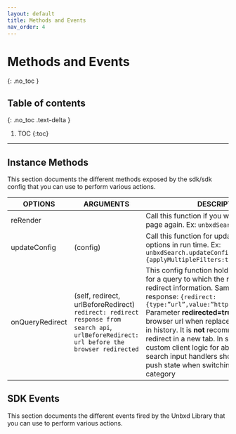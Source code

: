 ```yaml
---
layout: default
title: Methods and Events
nav_order: 4
---
```


# Methods and Events
{: .no_toc }

## Table of contents
{: .no_toc .text-delta }

1. TOC
{:toc}

---

## Instance Methods

This section documents the different methods exposed by the sdk/sdk config that you can use to perform various actions.


| OPTIONS | ARGUMENTS | DESCRIPTION |
|----------|----------|----------|
| reRender | | Call this function if you want to render the page again. Ex: `unbxdSearch.reRender()` |
| updateConfig | (config) | Call this function for updating the config options in run time. Ex: `unbxdSearch.updateConfig({facet:{applyMultipleFilters:true}})` |
| onQueryRedirect | (self, redirect, urlBeforeRedirect) `redirect: redirect response from search api`, `urlBeforeRedirect: url before the browser redirected` | This config function holds the redirect logic for a query to which the response contains redirect information. Sample Search api response: `{redirect:{type:”url”,value:”https://www.unbxd.com”}` Parameter **redirected=true** is added in the browser url when replace state param is true in history. It is **not** recommended to open redirect in a new tab. In such a case, the custom client logic for above mentioned search input handlers should take care to not push state when switching to search from category |

## SDK Events

This section documents the different events fired by the Unbxd Library that you can use to perform various actions.

